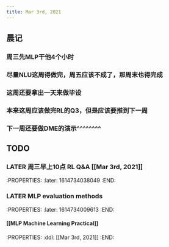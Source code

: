 ```yaml
---
title: Mar 3rd, 2021
---
```


## 晨记
### 周三先MLP干他4个小时
### 尽量NLU这周得做完，周五应该不成了，那周末也得完成
### 这周还要拿出一天来做毕设
### 本来这周应该做完RL的Q3，但是应该要推到下一周
### 下一周还要做DME的演示^^^^^^^^
## TODO
### LATER 周三早上10点 RL Q&A [[Mar 3rd, 2021]]
:PROPERTIES:
:later: 1614734038049
:END:
### LATER MLP evaluation methods
:PROPERTIES:
:later: 1614734009613
:END:
#### [[MLP Machine Learning Practical]]
####
:PROPERTIES:
:ddl: [[Mar 3rd, 2021]]
:END:
##
